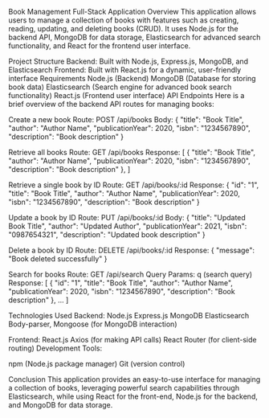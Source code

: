 Book Management Full-Stack Application
Overview
This application allows users to manage a collection of books with features such as creating, reading, updating, and deleting books (CRUD). It uses Node.js for the backend API, MongoDB for data storage, Elasticsearch for advanced search functionality, and React for the frontend user interface.

Project Structure
Backend: Built with Node.js, Express.js, MongoDB, and Elasticsearch
Frontend: Built with React.js for a dynamic, user-friendly interface
Requirements
Node.js (Backend)
MongoDB (Database for storing book data)
Elasticsearch (Search engine for advanced book search functionality)
React.js (Frontend user interface)
API Endpoints
Here is a brief overview of the backend API routes for managing books:

Create a new book Route: POST /api/books Body: { "title": "Book Title", "author": "Author Name", "publicationYear": 2020, "isbn": "1234567890", "description": "Book description" }

Retrieve all books Route: GET /api/books Response: [ { "title": "Book Title", "author": "Author Name", "publicationYear": 2020, "isbn": "1234567890", "description": "Book description" }, ]

Retrieve a single book by ID Route: GET /api/books/:id Response: { "id": "1", "title": "Book Title", "author": "Author Name", "publicationYear": 2020, "isbn": "1234567890", "description": "Book description" }

Update a book by ID Route: PUT /api/books/:id Body: { "title": "Updated Book Title", "author": "Updated Author", "publicationYear": 2021, "isbn": "0987654321", "description": "Updated book description" }

Delete a book by ID Route: DELETE /api/books/:id Response: { "message": "Book deleted successfully" }

Search for books Route: GET /api/search Query Params: q (search query) Response: [ { "id": "1", "title": "Book Title", "author": "Author Name", "publicationYear": 2020, "isbn": "1234567890", "description": "Book description" }, ... ]

Technologies Used
Backend:
Node.js Express.js MongoDB Elasticsearch Body-parser, Mongoose (for MongoDB interaction)

Frontend:
React.js Axios (for making API calls) React Router (for client-side routing) Development Tools:

npm (Node.js package manager) Git (version control)

Conclusion
This application provides an easy-to-use interface for managing a collection of books, leveraging powerful search capabilities through Elasticsearch, while using React for the front-end, Node.js for the backend, and MongoDB for data storage.
